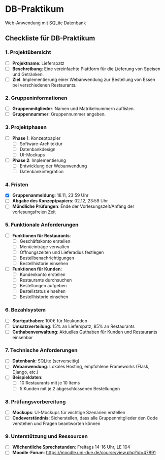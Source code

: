 # DB-Praktikum
Web-Anwendung mit SQLite Datenbank
## Checkliste für DB-Praktikum

### 1. Projektübersicht
- [ ] **Projektname**: Lieferspatz
- [ ] **Beschreibung**: Eine vereinfachte Plattform für die Lieferung von Speisen und Getränken.
- [ ] **Ziel**: Implementierung einer Webanwendung zur Bestellung von Essen bei verschiedenen Restaurants.

### 2. Gruppeninformationen
- [ ] **Gruppenmitglieder**: Namen und Matrikelnummern auflisten.
- [ ] **Gruppennummer**: Gruppennummer angeben.

### 3. Projektphasen
- [ ] **Phase 1**: Konzeptpapier
  - [ ] Software-Architektur
  - [ ] Datenbankdesign
  - [ ] UI-Mockups
- [ ] **Phase 2**: Implementierung
  - [ ] Entwicklung der Webanwendung
  - [ ] Datenbankintegration

### 4. Fristen
- [x] **Gruppenanmeldung**: 18.11, 23:59 Uhr
- [ ] **Abgabe des Konzeptpapiers**: 02.12, 23:59 Uhr
- [ ] **Mündliche Prüfungen**: Ende der Vorlesungszeit/Anfang der vorlesungsfreien Zeit

### 5. Funktionale Anforderungen
- [ ] **Funktionen für Restaurants**:
  - [ ] Geschäftskonto erstellen
  - [ ] Menüeinträge verwalten
  - [ ] Öffnungszeiten und Lieferadius festlegen
  - [ ] Bestellbenachrichtigungen
  - [ ] Bestellhistorie einsehen
- [ ] **Funktionen für Kunden**:
  - [ ] Kundenkonto erstellen
  - [ ] Restaurants durchsuchen
  - [ ] Bestellungen aufgeben
  - [ ] Bestellstatus einsehen
  - [ ] Bestellhistorie einsehen

### 6. Bezahlsystem
- [ ] **Startguthaben**: 100€ für Neukunden
- [ ] **Umsatzverteilung**: 15% an Lieferspatz, 85% an Restaurants
- [ ] **Guthabenverwaltung**: Aktuelles Guthaben für Kunden und Restaurants einsehbar

### 7. Technische Anforderungen
- [ ] **Datenbank**: SQLite (serverseitig)
- [ ] **Webanwendung**: Lokales Hosting, empfohlene Frameworks (Flask, Django, etc.)
- [ ] **Beispieldaten**:
  - [ ] 10 Restaurants mit je 10 Items
  - [ ] 5 Kunden mit je 2 abgeschlossenen Bestellungen

### 8. Prüfungsvorbereitung
- [ ] **Mockups**: UI-Mockups für wichtige Szenarien erstellen
- [ ] **Codeverständnis**: Sicherstellen, dass alle Gruppenmitglieder den Code verstehen und Fragen beantworten können

### 9. Unterstützung und Ressourcen
- [ ] **Wöchentliche Sprechstunden**: Freitags 14-16 Uhr, LE 104
- [ ] **Moodle-Forum**: https://moodle.uni-due.de/course/view.php?id=47891
